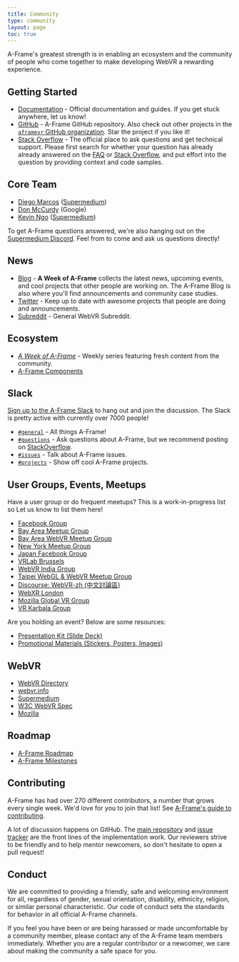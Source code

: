 ```yaml
---
title: Community
type: community
layout: page
toc: true
---
```


A-Frame's greatest strength is in enabling an ecosystem and the community of
people who come together to make developing WebVR a rewarding experience.

## Getting Started

- [Documentation](https://aframe.io/docs/) - Official documentation and guides. If you get
  stuck anywhere, let us know!
- [GitHub](https://github.com/aframevr/aframe) - A-Frame GitHub repository. Also check out
  other projects in the [`aframevr` GitHub organization](https://github.com/aframevr). Star
  the project if you like it!
- [Stack Overflow](https://stackoverflow.com/questions/tagged/aframe) - The official place to
  ask questions and get technical support. Please first search for whether your
  question has already already answered on the [FAQ](/faq/) or [Stack
  Overflow](http://stackoverflow.com/questions/tagged/aframe), and put effort
  into the question by providing context and code samples.

## Core Team

- [Diego Marcos](https://github.com/dmarcos) ([Supermedium](https://supermedium.com))
- [Don McCurdy](https://github.com/donmccurdy) (Google)
- [Kevin Ngo](https://github.com/ngokevin) ([Supermedium](https://supermedium.com))

To get A-Frame questions answered, we're also hanging out on the [Supermedium
Discord](https://discord.gg/tGYjkYr). Feel from to come and ask us questions
directly!

## News

- [Blog](https://aframe.io/blog/) - **A Week of A-Frame** collects the latest
  news, upcoming events, and cool projects that other people are working on.
  The A-Frame Blog is also where you'll find announcements and community case
  studies.
- [Twitter](https://twitter.com/aframevr) - Keep up to date with awesome
  projects that people are doing and announcements.
- [Subreddit](https://www.reddit.com/r/webvr) - General WebVR Subreddit.

## Ecosystem

- [*A Week of A-Frame*](https://aframe.io/blog) - Weekly series featuring fresh content from the community.
- [A-Frame Components](https://www.npmjs.com/search?q=aframe-component&page=1&ranking=optimal)

## Slack

[Sign up to the A-Frame Slack](https://aframe.io/slack-invite/) to hang
out and join the discussion. The Slack is pretty active with currently over 7000
people!

- [`#general`](http://aframevr.slackarchive.io/general/) - All things A-Frame!
- [`#questions`](http://aframevr.slackarchive.io/questions/) - Ask questions
  about A-Frame, but we recommend posting on
  [StackOverflow](https://stackoverflow.com/questions/tagged/aframe).
- [`#issues`](http://aframevr.slackarchive.io/issues/) - Talk about A-Frame issues.
- [`#projects`](http://aframevr.slackarchive.io/projects/) - Show off cool A-Frame projects.

## User Groups, Events, Meetups

Have a user group or do frequent meetups? This is a work-in-progress list
so Let us know to list them here!

- [Facebook Group](https://www.facebook.com/groups/aframevr/)
- [Bay Area Meetup Group](https://www.meetup.com/A-Frame/)
- [Bay Area WebVR Meetup Group](https://www.meetup.com/Web-VR/)
- [New York Meetup Group](https://www.meetup.com/A-Frame-NYC/)
- [Japan Facebook Group](https://www.facebook.com/groups/1250425238325010/)
- [VRLab Brussels](https://vrlab-brussels.info/wiki/Main/WhatIsVRLabBrussels)
- [WebVR India Group](https://github.com/webvr-india/volunteer-contributions/)
- [Taipei WebGL & WebVR Meetup Group](https://www.meetup.com/TPE-WebGL-WebVR/)
- [Discourse: WebVR-zh (中文討論區)](https://discourse.mozilla-community.org/c/communities/webvr-zh)
- [WebXR London](https://www.meetup.com/web-xr/)
- [Mozilla Global VR Group](https://t.me/MozillaVR)
- [VR Karbala Group](https://telegram.me/VRKarbala)

Are you holding an event? Below are some resources:

- [Presentation Kit (Slide Deck)](https://github.com/aframevr/aframe-presentation-kit)
- [Promotional Materials (Stickers, Posters, Images)](https://github.com/aframevr/aframe-presentation-kit/tree/master/materials)

## WebVR

- [WebVR Directory](https://webvr.directory)
- [webvr.info](https://webvr.info)
- [Supermedium](https://supermedium.com)
- [W3C WebVR Spec](https://github.com/w3c/webvr)
- [Mozilla](https://vr.mozilla.org)

## Roadmap

- [A-Frame Roadmap](https://github.com/aframevr/aframe/blob/master/ROADMAP.md)
- [A-Frame Milestones](https://github.com/aframevr/aframe/milestones)

## Contributing

A-Frame has had over 270 different contributors, a number that grows every
single week. We'd love for you to join that list! See [A-Frame's guide to
contributing](https://github.com/aframevr/aframe/blob/master/CONTRIBUTING.md).

A lot of discussion happens on GitHub. The [main
repository](https://github.com/aframevr/aframe) and [issue
tracker](https://github.com/aframevr/aframe/issues/) are the front lines of the
implementation work. Our reviewers strive to be friendly and to help mentor
newcomers, so don't hesitate to open a pull request!

## Conduct

We are committed to providing a friendly, safe and welcoming environment for
all, regardless of gender, sexual orientation, disability, ethnicity, religion,
or similar personal characteristic. Our code of conduct sets the standards for
behavior in all official A-Frame channels.

If you feel you have been or are being harassed or made uncomfortable by a
community member, please contact any of the A-Frame team members immediately.
Whether you are a regular contributor or a newcomer, we care about making the
community a safe space for you.
